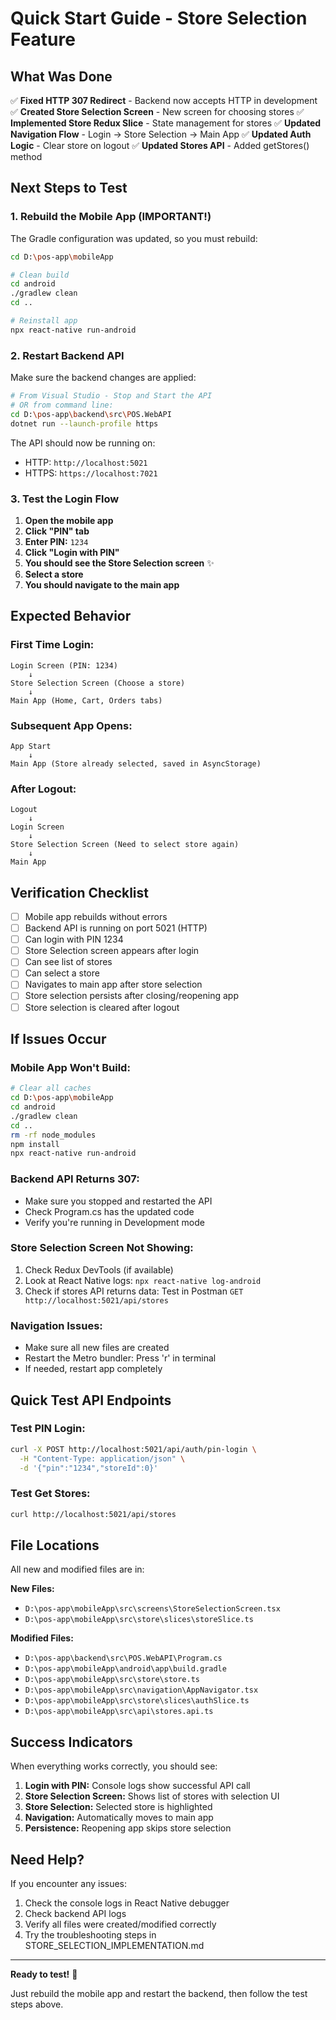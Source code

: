 # Quick Start Guide - Store Selection Feature

## What Was Done

✅ **Fixed HTTP 307 Redirect** - Backend now accepts HTTP in development
✅ **Created Store Selection Screen** - New screen for choosing stores
✅ **Implemented Store Redux Slice** - State management for stores
✅ **Updated Navigation Flow** - Login → Store Selection → Main App
✅ **Updated Auth Logic** - Clear store on logout
✅ **Updated Stores API** - Added getStores() method

## Next Steps to Test

### 1. Rebuild the Mobile App (IMPORTANT!)

The Gradle configuration was updated, so you must rebuild:

```bash
cd D:\pos-app\mobileApp

# Clean build
cd android
./gradlew clean
cd ..

# Reinstall app
npx react-native run-android
```

### 2. Restart Backend API

Make sure the backend changes are applied:

```bash
# From Visual Studio - Stop and Start the API
# OR from command line:
cd D:\pos-app\backend\src\POS.WebAPI
dotnet run --launch-profile https
```

The API should now be running on:
- HTTP: `http://localhost:5021`
- HTTPS: `https://localhost:7021`

### 3. Test the Login Flow

1. **Open the mobile app**
2. **Click "PIN" tab**
3. **Enter PIN:** `1234`
4. **Click "Login with PIN"**
5. **You should see the Store Selection screen** ✨
6. **Select a store**
7. **You should navigate to the main app**

## Expected Behavior

### First Time Login:
```
Login Screen (PIN: 1234)
    ↓
Store Selection Screen (Choose a store)
    ↓
Main App (Home, Cart, Orders tabs)
```

### Subsequent App Opens:
```
App Start
    ↓
Main App (Store already selected, saved in AsyncStorage)
```

### After Logout:
```
Logout
    ↓
Login Screen
    ↓
Store Selection Screen (Need to select store again)
    ↓
Main App
```

## Verification Checklist

- [ ] Mobile app rebuilds without errors
- [ ] Backend API is running on port 5021 (HTTP)
- [ ] Can login with PIN 1234
- [ ] Store Selection screen appears after login
- [ ] Can see list of stores
- [ ] Can select a store
- [ ] Navigates to main app after store selection
- [ ] Store selection persists after closing/reopening app
- [ ] Store selection is cleared after logout

## If Issues Occur

### Mobile App Won't Build:
```bash
# Clear all caches
cd D:\pos-app\mobileApp
cd android
./gradlew clean
cd ..
rm -rf node_modules
npm install
npx react-native run-android
```

### Backend API Returns 307:
- Make sure you stopped and restarted the API
- Check Program.cs has the updated code
- Verify you're running in Development mode

### Store Selection Screen Not Showing:
1. Check Redux DevTools (if available)
2. Look at React Native logs: `npx react-native log-android`
3. Check if stores API returns data: Test in Postman `GET http://localhost:5021/api/stores`

### Navigation Issues:
- Make sure all new files are created
- Restart the Metro bundler: Press 'r' in terminal
- If needed, restart app completely

## Quick Test API Endpoints

### Test PIN Login:
```bash
curl -X POST http://localhost:5021/api/auth/pin-login \
  -H "Content-Type: application/json" \
  -d '{"pin":"1234","storeId":0}'
```

### Test Get Stores:
```bash
curl http://localhost:5021/api/stores
```

## File Locations

All new and modified files are in:

**New Files:**
- `D:\pos-app\mobileApp\src\screens\StoreSelectionScreen.tsx`
- `D:\pos-app\mobileApp\src\store\slices\storeSlice.ts`

**Modified Files:**
- `D:\pos-app\backend\src\POS.WebAPI\Program.cs`
- `D:\pos-app\mobileApp\android\app\build.gradle`
- `D:\pos-app\mobileApp\src\store\store.ts`
- `D:\pos-app\mobileApp\src\navigation\AppNavigator.tsx`
- `D:\pos-app\mobileApp\src\store\slices\authSlice.ts`
- `D:\pos-app\mobileApp\src\api\stores.api.ts`

## Success Indicators

When everything works correctly, you should see:

1. **Login with PIN:** Console logs show successful API call
2. **Store Selection Screen:** Shows list of stores with selection UI
3. **Store Selection:** Selected store is highlighted
4. **Navigation:** Automatically moves to main app
5. **Persistence:** Reopening app skips store selection

## Need Help?

If you encounter any issues:
1. Check the console logs in React Native debugger
2. Check backend API logs
3. Verify all files were created/modified correctly
4. Try the troubleshooting steps in STORE_SELECTION_IMPLEMENTATION.md

---

**Ready to test!** 🚀

Just rebuild the mobile app and restart the backend, then follow the test steps above.

